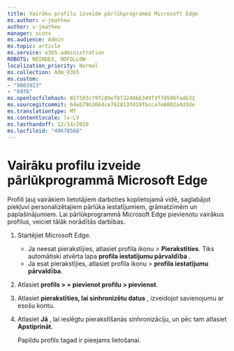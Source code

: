```yaml
---
title: Vairāku profilu izveide pārlūkprogrammā Microsoft Edge
ms.author: v-jmathew
author: v-jmathew
manager: scotv
ms.audience: Admin
ms.topic: article
ms.service: o365-administration
ROBOTS: NOINDEX, NOFOLLOW
localization_priority: Normal
ms.collection: Adm_O365
ms.custom:
- "9003923"
- "6976"
ms.openlocfilehash: 01f503c797c89ef8f3240b6349f3f7d596fadb32
ms.sourcegitcommit: 64eb79b3664ce762813fd19fbcca7e6002a4d3de
ms.translationtype: MT
ms.contentlocale: lv-LV
ms.lasthandoff: 12/14/2020
ms.locfileid: "49678568"
---
```

# <a name="create-multiple-profiles-in-microsoft-edge"></a>Vairāku profilu izveide pārlūkprogrammā Microsoft Edge

Profili ļauj vairākiem lietotājiem darboties koplietojamā vidē, saglabājot piekļuvi personalizētajiem pārlūka iestatījumiem, grāmatzīmēm un paplašinājumiem. Lai pārlūkprogrammā Microsoft Edge pievienotu vairākus profilus, veiciet tālāk norādītās darbības.

1. Startējiet Microsoft Edge.
    - Ja neesat pierakstījies, atlasiet profila ikonu > **Pierakstīties**. Tiks automātiski atvērta lapa **profila iestatījumu pārvaldība** .
    - Ja esat pierakstījies, atlasiet profila ikonu > **profila iestatījumu pārvaldība**.
2. Atlasiet **profils > + pievienot profilu > pievienot**.
3. Atlasiet **pierakstīties, lai sinhronizētu datus** , izveidojot savienojumu ar esošu kontu.
4. Atlasiet **Jā** , lai ieslēgtu pierakstīšanās sinhronizāciju, un pēc tam atlasiet **Apstiprināt**.

    Papildu profils tagad ir pieejams lietošanai.
